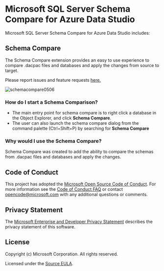 # Microsoft SQL Server Schema Compare for Azure Data Studio

Microsoft SQL Server Schema Compare for Azure Data Studio includes:

## Schema Compare
The Schema Compare extension provides an easy to use experience to compare .dacpac files and databases and apply the changes from source to target.

Please report issues and feature requests [here.](https://github.com/microsoft/azuredatastudio/issues)

![schemacompare0506](https://user-images.githubusercontent.com/30873802/57342709-fec27a00-70f4-11e9-979b-c933498d9034.gif)

 ### How do I start a Schema Comparison?
* The main entry point for schema compare is to right click a database in the Object Explorer, and click **Schema Compare**.
* The user can also launch the schema compare dialog from the command palette (Ctrl+Shift+P) by searching for **Schema Compare**

 ### Why would I use the Schema Compare?
Schema Compare was created to add the ability to compare the schemas from .dacpac files and databases and apply the changes.

## Code of Conduct

This project has adopted the [Microsoft Open Source Code of Conduct](https://opensource.microsoft.com/codeofconduct/). For more information see the [Code of Conduct FAQ](https://opensource.microsoft.com/codeofconduct/faq/) or contact [opencode@microsoft.com](mailto:opencode@microsoft.com) with any additional questions or comments.

## Privacy Statement

The [Microsoft Enterprise and Developer Privacy Statement](https://privacy.microsoft.com/en-us/privacystatement) describes the privacy statement of this software.

## License

Copyright (c) Microsoft Corporation. All rights reserved.

Licensed under the [Source EULA](https://raw.githubusercontent.com/Microsoft/azuredatastudio/main/LICENSE.txt).
